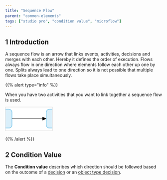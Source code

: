 ```yaml
---
title: "Sequence Flow"
parent: "common-elements"
tags: ["studio pro", "condition value", "microflow"]
---
```


## 1 Introduction

A sequence flow is an arrow that links events, activities, decisions and merges with each other. Hereby it defines the order of execution. Flows always flow in one direction where elements follow each other up one by one. Splits always lead to one direction so it is not possible that multiple flows take place simultaneously.

{{% alert type="info" %}}

When you have two activities that you want to link together a sequence flow is used.

![](attachments/819203/917971.png)

{{% /alert %}}

## 2 Condition Value

The **Condition value** describes which direction should be followed based on the outcome of a [decision](decision) or an [object type decision](object-type-decision).
